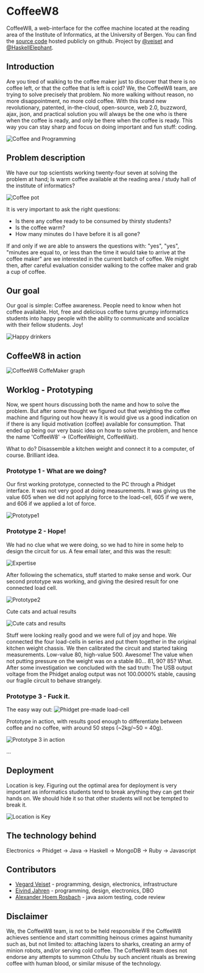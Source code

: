 CoffeeW8
========

CoffeeW8, a web-interface for the coffee machine located at the reading area of the 
Institute of Informatics, at the University of Bergen. 
You can find the [source code](https://github.com/veiset/CoffeeW8) hosted
publicly on github. Project by [@veiset](https://github.com/veiset) and
[@HaskellElephant](https://github.com/HaskellElephant).

Introduction
------------

Are you tired of walking to the coffee maker just to discover that there is no coffee 
left, or that the coffee that is left is cold? We, the CoffeeW8 team, are trying to 
solve precisely that problem. No more walking without reason, no more disappointment, 
no more cold  coffee. With this brand new revolutionary, patented, in-the-cloud, open-source,
web 2.0, buzzword, ajax, json, and practical solution you will always be the
one who is there when the coffee is ready, and only be there when the coffee is 
ready. This way you can stay sharp and focus on doing important and fun stuff: coding.

![Coffee and Programming](https://raw.github.com/veiset/veiset-blog/master/static/img/coffeeW8-project/coffee_and_programming.png) 


Problem description
-------------------

We have our top scientists working twenty-four seven at solving the problem at
hand; Is warm coffee available at the reading area / study hall of the institute
of informatics? 

![Coffee pot](https://raw.github.com/veiset/veiset-blog/master/static/img/coffeeW8-project/coffee_machine.png)

It is very important to ask the right questions:

+ Is there any coffee ready to be consumed by thirsty students?  
+ Is the coffee warm?
+ How many minutes do I have before it is all gone?

If and only if we are able to answers the questions with: 
"yes", "yes", "minutes are equal to, or less than the time it would take to arrive at the coffee maker"
are we interested in the current batch of coffee. We might then, after careful
evaluation consider walking to the coffee maker and grab a cup of coffee.


Our goal 
--------
Our goal is simple: Coffee awareness. People need to know when hot coffee available.
Hot, free and delicious coffee turns grumpy informatics students into happy people 
with the ability to communicate and socialize with their fellow students. Joy!

![Happy drinkers](https://raw.github.com/veiset/veiset-blog/master/static/img/coffeeW8-project/happy_drinkers.png)

CoffeeW8 in action
---------
![CoffeeW8 CoffeMaker graph](https://raw.github.com/veiset/veiset-blog/master/static/img/coffeeW8-project/test_first_real_data.png)

Worklog - Prototyping
---------------------

Now, we spent hours discussing both the name and how to solve the problem. But after some thought
we figured out that weighting the coffee machine and figuring out how heavy it is would give us a
good indication on if there is any liquid motivation (coffee) available for consumption.
That ended up being our very basic idea on how to solve the problem, and hence the name 'CoffeeW8' -> (CoffeeWeight, CoffeeWait). 

What to do? Disassemble a kitchen weight and connect it to a computer, of course. Brilliant idea. 

### Prototype 1 - What are we doing?

Our first working prototype, connected to the PC through a Phidget interface.
It was not very good at doing measurements. It was giving us the value 605 
when we did not applying force to the load-cell, 605 if we were, and 606 if
we applied a lot of force.

![Prototype1](https://raw.github.com/veiset/veiset-blog/master/static/img/coffeeW8-project/prototype1.png)


### Prototype 2 - Hope!

We had no clue what we were doing, so we had to hire in some help to design 
the circuit for us. A few email later, and this was the result:

![Expertise](https://raw.github.com/veiset/CoffeeW8/master/docs/veiecelle-diff-amp.gif)

After following the schematics, stuff started to make sense and work. 
Our second prototype was working, and giving the desired result for one
connected load cell. 

![Prototype2](https://raw.github.com/veiset/veiset-blog/master/static/img/coffeeW8-project/prototype2.png)

Cute cats and actual results

![Cute cats and results](https://raw.github.com/veiset/veiset-blog/master/static/img/coffeeW8-project/values_prototype2_screenshot.png)

Stuff were looking really good and we were full of joy and hope. We connected the 
four load-cells in series and put them together in the original kitchen weight chassis.
We then calibrated the circuit and started taking measurements. 
Low-value 80, high-value 500. Awesome! The value when not putting pressure on 
the weight was on a stable 80... 81, 90? 85? What. After some investigation
we concluded with the sad truth: The USB output voltage from the Phidget
analog output was not 100.0000% stable, causing our fragile circuit to
behave strangely. 

### Prototype 3 - Fuck it.

The easy way out:
![Phidget pre-made load-cell](http://www.phidgets.com/images/3100_0_Functional_Web.jpg)

Prototype in action, with results good enough to differentiate between coffee 
and no coffee, with around 50 steps (~2kg/~50 = 40g).


![Prototype 3 in action](https://lh6.googleusercontent.com/-axEyCwswjT4/ULI6cbKDvPI/AAAAAAAAElM/_OMY3CEicY4/s960/IMG_20121125_163216.jpg)

...

 
Deployment
----------

Location is key. Figuring out the optimal area for deployment is very
important as informatics students tend to break anything they can get
their hands on. We should hide it so that other students will not be
tempted to break it.

![Location is Key](https://lh5.googleusercontent.com/-VJWDo9LpVQg/UHGUm-76L6I/AAAAAAAADLs/1vceDCwSf4g/s972/IMG_20121007_164024.jpg)

The technology behind
---------------------

Electronics -> Phidget -> Java -> Haskell -> MongoDB -> Ruby -> Javascript


Contributors
------------

+ [Vegard Veiset](https://github.com/veiset) - programming, design, electronics, infrastructure 
+ [Eivind Jahren](https://github.com/HaskellElephant) - programming, design, electronics, DBO
+ [Alexander Hoem Rosbach](https://github.com/mapster) - java axiom testing, code review

Disclaimer
----------
We, the CoffeeW8 team, is not to be held responsible if the CoffeeW8 achieves 
sentience and start committing heinous crimes against humanity such as, but not limited to:
attaching lazers to sharks, creating an army of minion robots, and/or serving cold coffee. 
The CoffeeW8 team does not endorse any attempts to summon Cthulu by such ancient rituals as
brewing coffee with human blood, or similar misuse of the technology.

